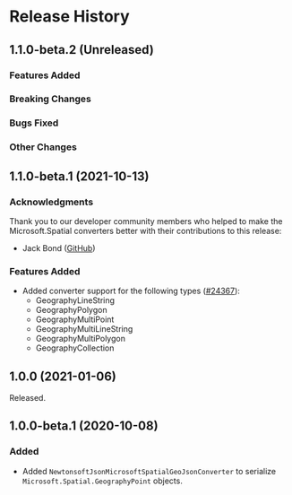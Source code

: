 # Release History

## 1.1.0-beta.2 (Unreleased)

### Features Added

### Breaking Changes

### Bugs Fixed

### Other Changes

## 1.1.0-beta.1 (2021-10-13)

### Acknowledgments

Thank you to our developer community members who helped to make the Microsoft.Spatial converters better with their contributions to this release:

- Jack Bond ([GitHub](https://github.com/jackbond))

### Features Added

- Added converter support for the following types ([#24367](https://github.com/Azure/azure-sdk-for-net/issues/24367)):
  - GeographyLineString
  - GeographyPolygon
  - GeographyMultiPoint
  - GeographyMultiLineString
  - GeographyMultiPolygon
  - GeographyCollection

## 1.0.0 (2021-01-06)

Released.

## 1.0.0-beta.1 (2020-10-08)

### Added

- Added `NewtonsoftJsonMicrosoftSpatialGeoJsonConverter` to serialize `Microsoft.Spatial.GeographyPoint` objects.
